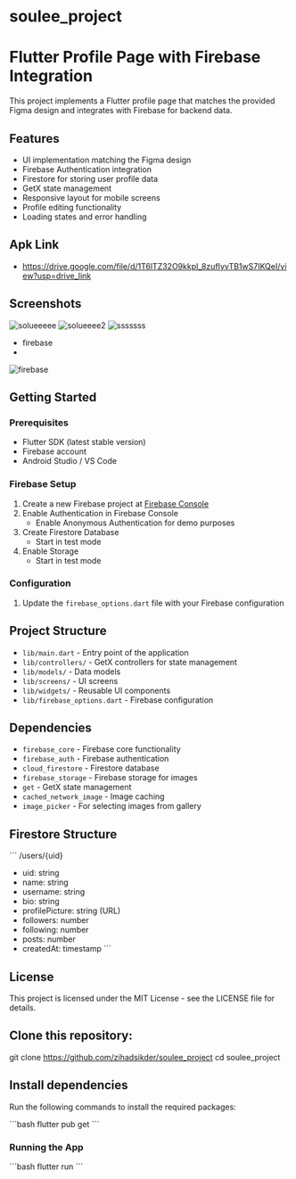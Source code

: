 # soulee_project

# Flutter Profile Page with Firebase Integration

This project implements a Flutter profile page that matches the provided Figma design and integrates with Firebase for backend data.

## Features

- UI implementation matching the Figma design
- Firebase Authentication integration
- Firestore for storing user profile data
- GetX state management
- Responsive layout for mobile screens
- Profile editing functionality
- Loading states and error handling

## Apk Link
- https://drive.google.com/file/d/1T6lTZ32O9kkpI_8zufIyvTB1wS7IKQeI/view?usp=drive_link

## Screenshots

![solueeeee](https://github.com/user-attachments/assets/e43b7a6e-9ec3-414a-8ee0-d0fe6d148ce9)
![solueeee2](https://github.com/user-attachments/assets/8404dc39-3ddf-42c1-af2f-59dfbdd31202)
![sssssss](https://github.com/user-attachments/assets/70687051-335c-4f07-af03-15bc101ec789)
- firebase
- 
![firebase](https://github.com/user-attachments/assets/2f7ded52-4ae5-4e42-b2a8-40f1857f2188)

## Getting Started

### Prerequisites

- Flutter SDK (latest stable version)
- Firebase account
- Android Studio / VS Code

### Firebase Setup

1. Create a new Firebase project at [Firebase Console](https://console.firebase.google.com/)
2. Enable Authentication in Firebase Console
    - Enable Anonymous Authentication for demo purposes
5. Create Firestore Database
    - Start in test mode
6. Enable Storage
    - Start in test mode

### Configuration

1. Update the `firebase_options.dart` file with your Firebase configuration

## Project Structure

- `lib/main.dart` - Entry point of the application
- `lib/controllers/` - GetX controllers for state management
- `lib/models/` - Data models
- `lib/screens/` - UI screens
- `lib/widgets/` - Reusable UI components
- `lib/firebase_options.dart` - Firebase configuration

## Dependencies

- `firebase_core` - Firebase core functionality
- `firebase_auth` - Firebase authentication
- `cloud_firestore` - Firestore database
- `firebase_storage` - Firebase storage for images
- `get` - GetX state management
- `cached_network_image` - Image caching
- `image_picker` - For selecting images from gallery

## Firestore Structure

\`\`\`
/users/{uid}
- uid: string
- name: string
- username: string
- bio: string
- profilePicture: string (URL)
- followers: number
- following: number
- posts: number
- createdAt: timestamp
  \`\`\`

## License

This project is licensed under the MIT License - see the LICENSE file for details.


## Clone this repository:

git clone https://github.com/zihadsikder/soulee_project
cd soulee_project

## Install dependencies

Run the following commands to install the required packages:

\`\`\`bash
flutter pub get
\`\`\`

### Running the App

\`\`\`bash
flutter run
\`\`\`


